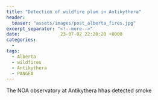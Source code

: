 ```yaml
---
title: "Detection of wildfire plum in Antikythera"
header:
  teaser: "assets/images/post_alberta_fires.jpg"
excerpt_separator: "<!--more-->"
date:               23-07-02 22:20:20 +0000
categories:
  - 
tags:
  - Alberta
  - wildfires
  - Antikythera
  - PANGEA
---
```

The NOA observatory at Antikythera hhas detected smoke

